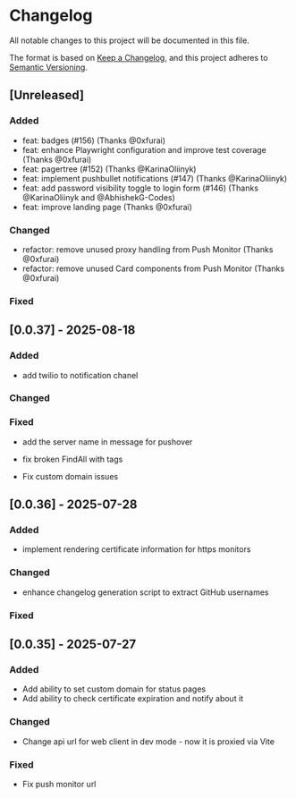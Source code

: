 # Changelog

All notable changes to this project will be documented in this file.

The format is based on [Keep a Changelog](https://keepachangelog.com/en/1.1.0/),
and this project adheres to [Semantic Versioning](https://semver.org/spec/v2.0.0.html).

## [Unreleased]

### Added
- feat: badges (#156) (Thanks @0xfurai)
- feat: enhance Playwright configuration and improve test coverage (Thanks @0xfurai)
- feat: pagertree (#152) (Thanks @KarinaOliinyk)
- feat: implement pushbullet notifications (#147) (Thanks @KarinaOliinyk)
- feat: add password visibility toggle to login form (#146) (Thanks @KarinaOliinyk and @AbhishekG-Codes)
- feat: improve landing page (Thanks @0xfurai)

### Changed
- refactor: remove unused proxy handling from Push Monitor (Thanks @0xfurai)
- refactor: remove unused Card components from Push Monitor (Thanks @0xfurai)

### Fixed

## [0.0.37] - 2025-08-18

### Added
- add twilio to notification chanel

### Changed

### Fixed
- add the server name in message for pushover
- fix broken FindAll with tags

- Fix custom domain issues

## [0.0.36] - 2025-07-28

### Added

- implement rendering certificate information for https monitors

### Changed

- enhance changelog generation script to extract GitHub usernames

### Fixed

## [0.0.35] - 2025-07-27

### Added

- Add ability to set custom domain for status pages
- Add ability to check certificate expiration and notify about it

### Changed

- Change api url for web client in dev mode - now it is proxied via Vite

### Fixed

- Fix push monitor url


